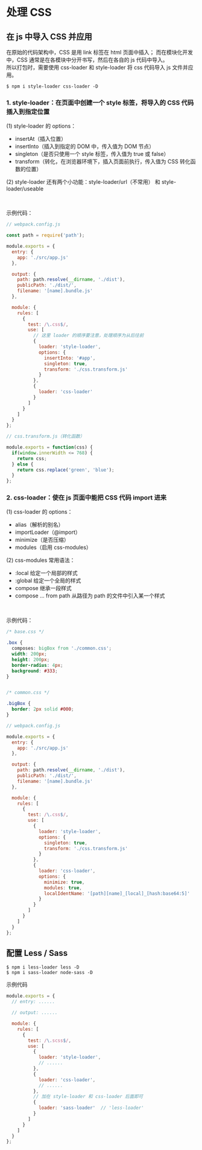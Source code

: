 # 处理 CSS

## 在 js 中导入 CSS 并应用

在原始的代码架构中，CSS 是用 link 标签在 html 页面中插入；
而在模块化开发中，CSS 通常是在各模块中分开书写，然后在各自的 js 代码中导入。<br/>
所以打包时，需要使用 css-loader 和 style-loader 将 css 代码导入 js 文件并应用。

```shell
$ npm i style-loader css-loader -D
```

### 1. style-loader：在页面中创建一个 style 标签，将导入的 CSS 代码插入到指定位置

(1) style-loader 的 options：
* insertAt（插入位置）
* insertInto（插入到指定的 DOM 中，传入值为 DOM 节点）
* singleton（是否只使用一个 style 标签，传入值为 true 或 false）
* transform（转化，在浏览器环境下，插入页面前执行，传入值为 CSS 转化函数的位置）

(2) style-loader 还有两个小功能：style-loader/url（不常用） 和 style-loader/useable

<br/>

示例代码：

```js
// webpack.config.js

const path = require('path');

module.exports = {
  entry: {
    app: './src/app.js'
  },

  output: {
    path: path.resolve(__dirname, './dist'),
    publicPath: './dist/',
    filename: '[name].bundle.js'
  },

  module: {
    rules: [
      {
        test: /\.css$/,
        use: [
          // 这里 loader 的顺序要注意，处理顺序为从后往前
          {
            loader: 'style-loader',
            options: {
              insertInto: '#app',
              singleton: true,
              transform: './css.transform.js'
            }
          },
          {
            loader: 'css-loader'
          }
        ]
      }
    ]
  }
};
```

```js
// css.transform.js（转化函数）

module.exports = function(css) {
  if(window.innerWidth <= 768) {
    return css;
  } else {
    return css.replace('green', 'blue');
  }
};
```

### 2. css-loader：使在 js 页面中能把 CSS 代码 import 进来

(1) css-loader 的 options：
* alias（解析的别名）
* importLoader（@import）
* minimize（是否压缩）
* modules（启用 css-modules）

(2) css-modules 常用语法：
* :local  给定一个局部的样式
* :global  给定一个全局的样式
* compose  继承一段样式
* compose ... from path  从路径为 path 的文件中引入某一个样式

<br/>

示例代码：
```css
/* base.css */

.box {
  composes: bigBox from './common.css';
  width: 200px;
  height: 200px;
  border-radius: 4px;
  background: #333;
}


/* common.css */

.bigBox {
  border: 2px solid #000;
}
```

```js
// webpack.config.js

module.exports = {
  entry: {
    app: './src/app.js'
  },

  output: {
    path: path.resolve(__dirname, './dist'),
    publicPath: './dist/',
    filename: '[name].bundle.js'
  },

  module: {
    rules: [
      {
        test: /\.css$/,
        use: [
          {
            loader: 'style-loader',
            options: {
              singleton: true,
              transform: './css.transform.js'
            }
          },
          {
            loader: 'css-loader',
            options: {
              minimize: true,
              modules: true,
              localIdentName: '[path][name]_[local]_[hash:base64:5]'
            }
          }
        ]
      }
    ]
  }
};
```

## 配置 Less / Sass

```shell
$ npm i less-loader less -D
$ npm i sass-loader node-sass -D
```

示例代码

```js
module.exports = {
  // entry: ......

  // output: ......

  module: {
    rules: [
      {
        test: /\.scss$/,
        use: [
          {
            loader: 'style-loader',
            // ......
          },
          {
            loader: 'css-loader',
            // ......
          },
          // 加在 style-loader 和 css-loader 后面即可
          {
            loader: 'sass-loader'  // 'less-loader'
          }
        ]
      }
    ]
  }
};
```